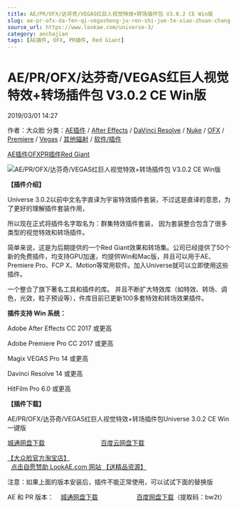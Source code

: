 ```yaml
---
title: AE/PR/OFX/达芬奇/VEGAS红巨人视觉特效+转场插件包 V3.0.2 CE Win版
slug: ae-pr-ofx-da-fen-qi-vegashong-ju-ren-shi-jue-te-xiao-zhuan-chang-cha-jian-bao-v3-0-2-ce-winban
source_url: https://www.lookae.com/universe-3/
category: aechajian
tags: [AE插件, OFX, PR插件, Red Giant]
---
```

# AE/PR/OFX/达芬奇/VEGAS红巨人视觉特效+转场插件包 V3.0.2 CE Win版

2019/03/01 14:27

作者：大众脸
分类：[AE插件](https://www.lookae.com/after-effects/aechajian/) / [After Effects](https://www.lookae.com/after-effects/) / [DaVinci Resolve](https://www.lookae.com/qitarjcj/resolvezy/) / [Nuke](https://www.lookae.com/qitarjcj/nukezy/) / [OFX](https://www.lookae.com/qitarjcj/ofxzy/) / [Premiere](https://www.lookae.com/qitarjcj/premierezy/) / [Vegas](https://www.lookae.com/qitarjcj/vegaszy/) / [其他辐射](https://www.lookae.com/others/) / [软件/插件](https://www.lookae.com/qitarjcj/)

[AE插件](https://www.lookae.com/tag/ae%e6%8f%92%e4%bb%b6/)[OFX](https://www.lookae.com/tag/ofx/)[PR插件](https://www.lookae.com/tag/pr%e6%8f%92%e4%bb%b6/)[Red Giant](https://www.lookae.com/tag/red-giant/)

![AE/PR/OFX/达芬奇/VEGAS红巨人视觉特效+转场插件包 V3.0.2 CE Win版](https://www.lookae.com/wp-content/uploads/2019/03/universe-3.jpg "AE/PR/OFX/达芬奇/VEGAS红巨人视觉特效+转场插件包 V3.0.2 CE Win版-LookAE.com")

**【插件介绍】**

Universe 3.0.2以前中文名字直译为宇宙特效插件套装，不过这是直译的意思，为了更好的理解插件套装作用，

所以现在正式将插件名字取名为：群集特效插件套装， 因为套装整合包含了很多类型的视觉特效和转场插件。

简单来说，这是为后期提供的一个Red Giant效果和转场集。公司已经提供了50个新的免费插件，均支持GPU加速，均提供Win和Mac版，并且可以用于AE、Premiere Pro、FCP X、Motion等常用软件。加入Universe就可以立即使用这些插件。

一个整合了旗下著名工具和插件的库。 并且不断扩大特效库（如特效、转场、调色，光效，粒子预设等），件库目前已更新100多套特效和转场效果插件。

**插件支持 Win 系统：**

Adobe After Effects CC 2017 或更高

Adobe Premiere Pro CC 2017 或更高

Magix VEGAS Pro 14 或更高

Davinci Resolve 14 或更高

HitFilm Pro 6.0 或更高

**【插件下载】**

AE/PR/OFX/达芬奇/VEGAS红巨人视觉特效+转场插件包Universe 3.0.2 CE Win一键版

[城通网盘下载](https://lookae.ctfile.com/fs/680462-343846590)                                [百度云网盘下载](https://pan.baidu.com/s/1fo08uNa6nVN4QiWHBhVyJQ)

[【大众脸官方淘宝店】](https://lookae.taobao.com/)                [点击自愿赞助 LookAE.com 网站 【送精品资源】](https://www.lookae.com/sponsor/)

注意：如果上面的版本安装后，插件不能正常使用，可以试试下面的替换版

AE 和 PR 版本：    [城通网盘下载](https://lookae.ctfile.com/fs/680462-344114061)                      [百度网盘下载](https://pan.baidu.com/s/1DQp8swT9f0niIRdIFqHqcQ%20)（提取码：bw2t）
